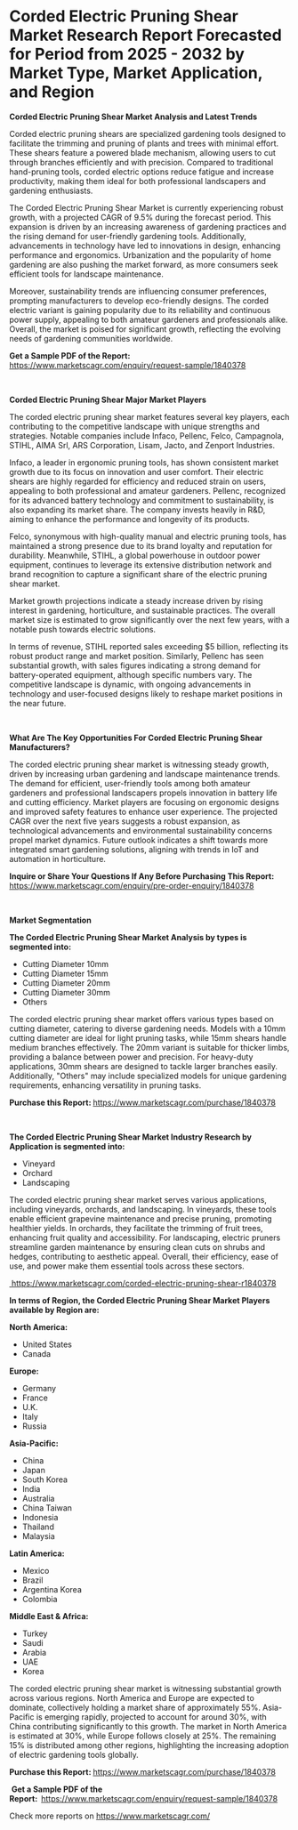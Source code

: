 <p><h1>Corded Electric Pruning Shear Market Research Report Forecasted for Period from 2025 -  2032 by Market Type, Market Application, and Region</h1></p><p><strong>Corded Electric Pruning Shear Market Analysis and Latest Trends</strong></p>
<p><p>Corded electric pruning shears are specialized gardening tools designed to facilitate the trimming and pruning of plants and trees with minimal effort. These shears feature a powered blade mechanism, allowing users to cut through branches efficiently and with precision. Compared to traditional hand-pruning tools, corded electric options reduce fatigue and increase productivity, making them ideal for both professional landscapers and gardening enthusiasts.</p><p>The Corded Electric Pruning Shear Market is currently experiencing robust growth, with a projected CAGR of 9.5% during the forecast period. This expansion is driven by an increasing awareness of gardening practices and the rising demand for user-friendly gardening tools. Additionally, advancements in technology have led to innovations in design, enhancing performance and ergonomics. Urbanization and the popularity of home gardening are also pushing the market forward, as more consumers seek efficient tools for landscape maintenance. </p><p>Moreover, sustainability trends are influencing consumer preferences, prompting manufacturers to develop eco-friendly designs. The corded electric variant is gaining popularity due to its reliability and continuous power supply, appealing to both amateur gardeners and professionals alike. Overall, the market is poised for significant growth, reflecting the evolving needs of gardening communities worldwide.</p></p>
<p><strong>Get a Sample PDF of the Report:&nbsp;</strong> <a href="https://www.marketscagr.com/enquiry/request-sample/1840378?utm_campaign=1869&utm_medium=2&utm_source=Github&utm_content=ia&utm_term=28022025&utm_id=corded-electric-pruning-shear">https://www.marketscagr.com/enquiry/request-sample/1840378</a></p>
<p>&nbsp;</p>
<p><strong>Corded Electric Pruning Shear Major Market Players</strong></p>
<p><p>The corded electric pruning shear market features several key players, each contributing to the competitive landscape with unique strengths and strategies. Notable companies include Infaco, Pellenc, Felco, Campagnola, STIHL, AIMA Srl, ARS Corporation, Lisam, Jacto, and Zenport Industries.</p><p>Infaco, a leader in ergonomic pruning tools, has shown consistent market growth due to its focus on innovation and user comfort. Their electric shears are highly regarded for efficiency and reduced strain on users, appealing to both professional and amateur gardeners. Pellenc, recognized for its advanced battery technology and commitment to sustainability, is also expanding its market share. The company invests heavily in R&D, aiming to enhance the performance and longevity of its products.</p><p>Felco, synonymous with high-quality manual and electric pruning tools, has maintained a strong presence due to its brand loyalty and reputation for durability. Meanwhile, STIHL, a global powerhouse in outdoor power equipment, continues to leverage its extensive distribution network and brand recognition to capture a significant share of the electric pruning shear market.</p><p>Market growth projections indicate a steady increase driven by rising interest in gardening, horticulture, and sustainable practices. The overall market size is estimated to grow significantly over the next few years, with a notable push towards electric solutions.</p><p>In terms of revenue, STIHL reported sales exceeding $5 billion, reflecting its robust product range and market position. Similarly, Pellenc has seen substantial growth, with sales figures indicating a strong demand for battery-operated equipment, although specific numbers vary. The competitive landscape is dynamic, with ongoing advancements in technology and user-focused designs likely to reshape market positions in the near future.</p></p>
<p>&nbsp;</p>
<p><strong>What Are The Key Opportunities For Corded Electric Pruning Shear Manufacturers?</strong></p>
<p><p>The corded electric pruning shear market is witnessing steady growth, driven by increasing urban gardening and landscape maintenance trends. The demand for efficient, user-friendly tools among both amateur gardeners and professional landscapers propels innovation in battery life and cutting efficiency. Market players are focusing on ergonomic designs and improved safety features to enhance user experience. The projected CAGR over the next five years suggests a robust expansion, as technological advancements and environmental sustainability concerns propel market dynamics. Future outlook indicates a shift towards more integrated smart gardening solutions, aligning with trends in IoT and automation in horticulture.</p></p>
<p><strong>Inquire or Share Your Questions If Any Before Purchasing This Report:</strong> <a href="https://www.marketscagr.com/enquiry/pre-order-enquiry/1840378?utm_campaign=1869&utm_medium=2&utm_source=Github&utm_content=ia&utm_term=28022025&utm_id=corded-electric-pruning-shear">https://www.marketscagr.com/enquiry/pre-order-enquiry/1840378</a></p>
<p>&nbsp;</p>
<p><strong>Market Segmentation</strong></p>
<p><strong>The Corded Electric Pruning Shear Market Analysis by types is segmented into:</strong></p>
<p><ul><li>Cutting Diameter 10mm</li><li>Cutting Diameter 15mm</li><li>Cutting Diameter 20mm</li><li>Cutting Diameter 30mm</li><li>Others</li></ul></p>
<p><p>The corded electric pruning shear market offers various types based on cutting diameter, catering to diverse gardening needs. Models with a 10mm cutting diameter are ideal for light pruning tasks, while 15mm shears handle medium branches effectively. The 20mm variant is suitable for thicker limbs, providing a balance between power and precision. For heavy-duty applications, 30mm shears are designed to tackle larger branches easily. Additionally, "Others" may include specialized models for unique gardening requirements, enhancing versatility in pruning tasks.</p></p>
<p><strong>Purchase this Report:&nbsp;</strong><a href="https://www.marketscagr.com/purchase/1840378?utm_campaign=1869&utm_medium=2&utm_source=Github&utm_content=ia&utm_term=28022025&utm_id=corded-electric-pruning-shear">https://www.marketscagr.com/purchase/1840378</a></p>
<p>&nbsp;</p>
<p><strong>The Corded Electric Pruning Shear Market Industry Research by Application is segmented into:</strong></p>
<p><ul><li>Vineyard</li><li>Orchard</li><li>Landscaping</li></ul></p>
<p><p>The corded electric pruning shear market serves various applications, including vineyards, orchards, and landscaping. In vineyards, these tools enable efficient grapevine maintenance and precise pruning, promoting healthier yields. In orchards, they facilitate the trimming of fruit trees, enhancing fruit quality and accessibility. For landscaping, electric pruners streamline garden maintenance by ensuring clean cuts on shrubs and hedges, contributing to aesthetic appeal. Overall, their efficiency, ease of use, and power make them essential tools across these sectors.</p></p>
<p><a href="https://www.marketscagr.com/corded-electric-pruning-shear-r1840378?utm_campaign=1869&utm_medium=2&utm_source=Github&utm_content=ia&utm_term=28022025&utm_id=corded-electric-pruning-shear">&nbsp;https://www.marketscagr.com/corded-electric-pruning-shear-r1840378</a></p>
<p><strong>In terms of Region, the Corded Electric Pruning Shear Market Players available by Region are:</strong></p>
<p>
    <p> <strong> North America: </strong>
        <ul>
            <li>United States</li>
            <li>Canada</li>
        </ul>
        </p> 
    <p> <strong> Europe: </strong>
        <ul>
            <li>Germany</li>
            <li>France</li>
            <li>U.K.</li>
            <li>Italy</li>
            <li>Russia</li>
        </ul>
        </p> 
    <p> <strong> Asia-Pacific: </strong>
        <ul>
            <li>China</li>
            <li>Japan</li>
            <li>South Korea</li>
            <li>India</li>
            <li>Australia</li>
            <li>China Taiwan</li>
            <li>Indonesia</li>
            <li>Thailand</li>
            <li>Malaysia</li>
        </ul>
        </p> 
    <p> <strong> Latin America: </strong>
        <ul>
            <li>Mexico</li>
            <li>Brazil</li>
            <li>Argentina Korea</li>
            <li>Colombia</li>
        </ul>
        </p> 
    <p> <strong> Middle East & Africa: </strong>
        <ul>
            <li>Turkey</li>
            <li>Saudi</li>
            <li>Arabia</li>
            <li>UAE</li>
            <li>Korea</li>
        </ul>
    </p>
    </p>
<p><p>The corded electric pruning shear market is witnessing substantial growth across various regions. North America and Europe are expected to dominate, collectively holding a market share of approximately 55%. Asia-Pacific is emerging rapidly, projected to account for around 30%, with China contributing significantly to this growth. The market in North America is estimated at 30%, while Europe follows closely at 25%. The remaining 15% is distributed among other regions, highlighting the increasing adoption of electric gardening tools globally.</p></p>
<p><strong>Purchase this Report: </strong><a href="https://www.marketscagr.com/purchase/1840378?utm_campaign=1869&utm_medium=2&utm_source=Github&utm_content=ia&utm_term=28022025&utm_id=corded-electric-pruning-shear">https://www.marketscagr.com/purchase/1840378</a></p>
<p>&nbsp;<strong>Get a Sample PDF of the Report:&nbsp;&nbsp;</strong><a href="https://www.marketscagr.com/enquiry/request-sample/1840378?utm_campaign=1869&utm_medium=2&utm_source=Github&utm_content=ia&utm_term=28022025&utm_id=corded-electric-pruning-shear">https://www.marketscagr.com/enquiry/request-sample/1840378</a></p>
<p><strong></strong></p>
<p>Check more reports on <a href="https://www.marketscagr.com/?utm_campaign=1869&utm_medium=2&utm_source=Github&utm_content=ia&utm_term=28022025&utm_id=corded-electric-pruning-shear">https://www.marketscagr.com/</a></p>